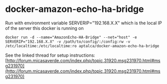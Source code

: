 # docker-amazon-echo-ha-bridge

Run with environment variable SERVERIP="192.168.X.X" which is the local IP of the server this docker is running on

```docker run -d --name="AmazonEcho-HA-Bridge" --net="host" -e SERVERIP="192.168.X.X" -v /path/to/config/:/config:rw -v /etc/localtime:/etc/localtime:ro aptalca/docker-amazon-echo-ha-bridge```

See the linked thread for setup instructions: [http://forum.micasaverde.com/index.php/topic,31920.msg231970.html#msg231970](http://forum.micasaverde.com/index.php/topic,31920.msg231970.html#msg231970)

